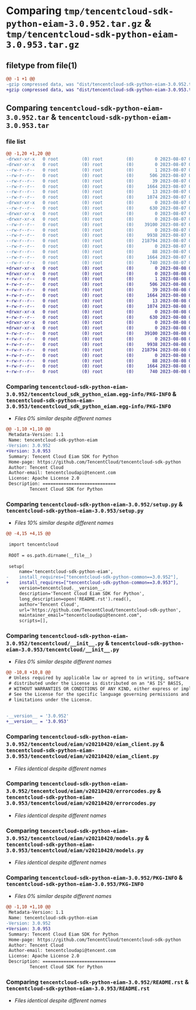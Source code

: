 # Comparing `tmp/tencentcloud-sdk-python-eiam-3.0.952.tar.gz` & `tmp/tencentcloud-sdk-python-eiam-3.0.953.tar.gz`

## filetype from file(1)

```diff
@@ -1 +1 @@
-gzip compressed data, was "dist/tencentcloud-sdk-python-eiam-3.0.952.tar", last modified: Mon Aug  7 08:53:14 2023, max compression
+gzip compressed data, was "dist/tencentcloud-sdk-python-eiam-3.0.953.tar", last modified: Tue Aug  8 00:24:33 2023, max compression
```

## Comparing `tencentcloud-sdk-python-eiam-3.0.952.tar` & `tencentcloud-sdk-python-eiam-3.0.953.tar`

### file list

```diff
@@ -1,20 +1,20 @@
-drwxr-xr-x   0 root         (0) root         (0)        0 2023-08-07 08:53:14.000000 tencentcloud-sdk-python-eiam-3.0.952/
-drwxr-xr-x   0 root         (0) root         (0)        0 2023-08-07 08:53:14.000000 tencentcloud-sdk-python-eiam-3.0.952/tencentcloud_sdk_python_eiam.egg-info/
--rw-r--r--   0 root         (0) root         (0)        1 2023-08-07 08:53:14.000000 tencentcloud-sdk-python-eiam-3.0.952/tencentcloud_sdk_python_eiam.egg-info/dependency_links.txt
--rw-r--r--   0 root         (0) root         (0)      506 2023-08-07 08:53:14.000000 tencentcloud-sdk-python-eiam-3.0.952/tencentcloud_sdk_python_eiam.egg-info/SOURCES.txt
--rw-r--r--   0 root         (0) root         (0)       39 2023-08-07 08:53:14.000000 tencentcloud-sdk-python-eiam-3.0.952/tencentcloud_sdk_python_eiam.egg-info/requires.txt
--rw-r--r--   0 root         (0) root         (0)     1664 2023-08-07 08:53:14.000000 tencentcloud-sdk-python-eiam-3.0.952/tencentcloud_sdk_python_eiam.egg-info/PKG-INFO
--rw-r--r--   0 root         (0) root         (0)       13 2023-08-07 08:53:14.000000 tencentcloud-sdk-python-eiam-3.0.952/tencentcloud_sdk_python_eiam.egg-info/top_level.txt
--rw-r--r--   0 root         (0) root         (0)     1074 2023-08-07 08:53:13.000000 tencentcloud-sdk-python-eiam-3.0.952/setup.py
-drwxr-xr-x   0 root         (0) root         (0)        0 2023-08-07 08:53:14.000000 tencentcloud-sdk-python-eiam-3.0.952/tencentcloud/
--rw-r--r--   0 root         (0) root         (0)      630 2023-08-07 08:53:13.000000 tencentcloud-sdk-python-eiam-3.0.952/tencentcloud/__init__.py
-drwxr-xr-x   0 root         (0) root         (0)        0 2023-08-07 08:53:14.000000 tencentcloud-sdk-python-eiam-3.0.952/tencentcloud/eiam/
-drwxr-xr-x   0 root         (0) root         (0)        0 2023-08-07 08:53:14.000000 tencentcloud-sdk-python-eiam-3.0.952/tencentcloud/eiam/v20210420/
--rw-r--r--   0 root         (0) root         (0)    39100 2023-08-07 08:53:13.000000 tencentcloud-sdk-python-eiam-3.0.952/tencentcloud/eiam/v20210420/eiam_client.py
--rw-r--r--   0 root         (0) root         (0)        0 2023-08-07 08:53:13.000000 tencentcloud-sdk-python-eiam-3.0.952/tencentcloud/eiam/v20210420/__init__.py
--rw-r--r--   0 root         (0) root         (0)     9938 2023-08-07 08:53:13.000000 tencentcloud-sdk-python-eiam-3.0.952/tencentcloud/eiam/v20210420/errorcodes.py
--rw-r--r--   0 root         (0) root         (0)   218794 2023-08-07 08:53:13.000000 tencentcloud-sdk-python-eiam-3.0.952/tencentcloud/eiam/v20210420/models.py
--rw-r--r--   0 root         (0) root         (0)        0 2023-08-07 08:53:13.000000 tencentcloud-sdk-python-eiam-3.0.952/tencentcloud/eiam/__init__.py
--rw-r--r--   0 root         (0) root         (0)       88 2023-08-07 08:53:14.000000 tencentcloud-sdk-python-eiam-3.0.952/setup.cfg
--rw-r--r--   0 root         (0) root         (0)     1664 2023-08-07 08:53:14.000000 tencentcloud-sdk-python-eiam-3.0.952/PKG-INFO
--rw-r--r--   0 root         (0) root         (0)      740 2023-08-07 08:53:13.000000 tencentcloud-sdk-python-eiam-3.0.952/README.rst
+drwxr-xr-x   0 root         (0) root         (0)        0 2023-08-08 00:24:33.000000 tencentcloud-sdk-python-eiam-3.0.953/
+drwxr-xr-x   0 root         (0) root         (0)        0 2023-08-08 00:24:33.000000 tencentcloud-sdk-python-eiam-3.0.953/tencentcloud_sdk_python_eiam.egg-info/
+-rw-r--r--   0 root         (0) root         (0)        1 2023-08-08 00:24:33.000000 tencentcloud-sdk-python-eiam-3.0.953/tencentcloud_sdk_python_eiam.egg-info/dependency_links.txt
+-rw-r--r--   0 root         (0) root         (0)      506 2023-08-08 00:24:33.000000 tencentcloud-sdk-python-eiam-3.0.953/tencentcloud_sdk_python_eiam.egg-info/SOURCES.txt
+-rw-r--r--   0 root         (0) root         (0)       39 2023-08-08 00:24:33.000000 tencentcloud-sdk-python-eiam-3.0.953/tencentcloud_sdk_python_eiam.egg-info/requires.txt
+-rw-r--r--   0 root         (0) root         (0)     1664 2023-08-08 00:24:33.000000 tencentcloud-sdk-python-eiam-3.0.953/tencentcloud_sdk_python_eiam.egg-info/PKG-INFO
+-rw-r--r--   0 root         (0) root         (0)       13 2023-08-08 00:24:33.000000 tencentcloud-sdk-python-eiam-3.0.953/tencentcloud_sdk_python_eiam.egg-info/top_level.txt
+-rw-r--r--   0 root         (0) root         (0)     1074 2023-08-08 00:24:33.000000 tencentcloud-sdk-python-eiam-3.0.953/setup.py
+drwxr-xr-x   0 root         (0) root         (0)        0 2023-08-08 00:24:33.000000 tencentcloud-sdk-python-eiam-3.0.953/tencentcloud/
+-rw-r--r--   0 root         (0) root         (0)      630 2023-08-08 00:24:33.000000 tencentcloud-sdk-python-eiam-3.0.953/tencentcloud/__init__.py
+drwxr-xr-x   0 root         (0) root         (0)        0 2023-08-08 00:24:33.000000 tencentcloud-sdk-python-eiam-3.0.953/tencentcloud/eiam/
+drwxr-xr-x   0 root         (0) root         (0)        0 2023-08-08 00:24:33.000000 tencentcloud-sdk-python-eiam-3.0.953/tencentcloud/eiam/v20210420/
+-rw-r--r--   0 root         (0) root         (0)    39100 2023-08-08 00:24:33.000000 tencentcloud-sdk-python-eiam-3.0.953/tencentcloud/eiam/v20210420/eiam_client.py
+-rw-r--r--   0 root         (0) root         (0)        0 2023-08-08 00:24:33.000000 tencentcloud-sdk-python-eiam-3.0.953/tencentcloud/eiam/v20210420/__init__.py
+-rw-r--r--   0 root         (0) root         (0)     9938 2023-08-08 00:24:33.000000 tencentcloud-sdk-python-eiam-3.0.953/tencentcloud/eiam/v20210420/errorcodes.py
+-rw-r--r--   0 root         (0) root         (0)   218794 2023-08-08 00:24:33.000000 tencentcloud-sdk-python-eiam-3.0.953/tencentcloud/eiam/v20210420/models.py
+-rw-r--r--   0 root         (0) root         (0)        0 2023-08-08 00:24:33.000000 tencentcloud-sdk-python-eiam-3.0.953/tencentcloud/eiam/__init__.py
+-rw-r--r--   0 root         (0) root         (0)       88 2023-08-08 00:24:33.000000 tencentcloud-sdk-python-eiam-3.0.953/setup.cfg
+-rw-r--r--   0 root         (0) root         (0)     1664 2023-08-08 00:24:33.000000 tencentcloud-sdk-python-eiam-3.0.953/PKG-INFO
+-rw-r--r--   0 root         (0) root         (0)      740 2023-08-08 00:24:33.000000 tencentcloud-sdk-python-eiam-3.0.953/README.rst
```

### Comparing `tencentcloud-sdk-python-eiam-3.0.952/tencentcloud_sdk_python_eiam.egg-info/PKG-INFO` & `tencentcloud-sdk-python-eiam-3.0.953/tencentcloud_sdk_python_eiam.egg-info/PKG-INFO`

 * *Files 0% similar despite different names*

```diff
@@ -1,10 +1,10 @@
 Metadata-Version: 1.1
 Name: tencentcloud-sdk-python-eiam
-Version: 3.0.952
+Version: 3.0.953
 Summary: Tencent Cloud Eiam SDK for Python
 Home-page: https://github.com/TencentCloud/tencentcloud-sdk-python
 Author: Tencent Cloud
 Author-email: tencentcloudapi@tencent.com
 License: Apache License 2.0
 Description: ============================
         Tencent Cloud SDK for Python
```

### Comparing `tencentcloud-sdk-python-eiam-3.0.952/setup.py` & `tencentcloud-sdk-python-eiam-3.0.953/setup.py`

 * *Files 10% similar despite different names*

```diff
@@ -4,15 +4,15 @@
 
 import tencentcloud
 
 ROOT = os.path.dirname(__file__)
 
 setup(
     name='tencentcloud-sdk-python-eiam',
-    install_requires=["tencentcloud-sdk-python-common==3.0.952"],
+    install_requires=["tencentcloud-sdk-python-common==3.0.953"],
     version=tencentcloud.__version__,
     description='Tencent Cloud Eiam SDK for Python',
     long_description=open('README.rst').read(),
     author='Tencent Cloud',
     url='https://github.com/TencentCloud/tencentcloud-sdk-python',
     maintainer_email="tencentcloudapi@tencent.com",
     scripts=[],
```

### Comparing `tencentcloud-sdk-python-eiam-3.0.952/tencentcloud/__init__.py` & `tencentcloud-sdk-python-eiam-3.0.953/tencentcloud/__init__.py`

 * *Files 0% similar despite different names*

```diff
@@ -10,8 +10,8 @@
 # Unless required by applicable law or agreed to in writing, software
 # distributed under the License is distributed on an "AS IS" BASIS,
 # WITHOUT WARRANTIES OR CONDITIONS OF ANY KIND, either express or implied.
 # See the License for the specific language governing permissions and
 # limitations under the License.
 
 
-__version__ = '3.0.952'
+__version__ = '3.0.953'
```

### Comparing `tencentcloud-sdk-python-eiam-3.0.952/tencentcloud/eiam/v20210420/eiam_client.py` & `tencentcloud-sdk-python-eiam-3.0.953/tencentcloud/eiam/v20210420/eiam_client.py`

 * *Files identical despite different names*

### Comparing `tencentcloud-sdk-python-eiam-3.0.952/tencentcloud/eiam/v20210420/errorcodes.py` & `tencentcloud-sdk-python-eiam-3.0.953/tencentcloud/eiam/v20210420/errorcodes.py`

 * *Files identical despite different names*

### Comparing `tencentcloud-sdk-python-eiam-3.0.952/tencentcloud/eiam/v20210420/models.py` & `tencentcloud-sdk-python-eiam-3.0.953/tencentcloud/eiam/v20210420/models.py`

 * *Files identical despite different names*

### Comparing `tencentcloud-sdk-python-eiam-3.0.952/PKG-INFO` & `tencentcloud-sdk-python-eiam-3.0.953/PKG-INFO`

 * *Files 0% similar despite different names*

```diff
@@ -1,10 +1,10 @@
 Metadata-Version: 1.1
 Name: tencentcloud-sdk-python-eiam
-Version: 3.0.952
+Version: 3.0.953
 Summary: Tencent Cloud Eiam SDK for Python
 Home-page: https://github.com/TencentCloud/tencentcloud-sdk-python
 Author: Tencent Cloud
 Author-email: tencentcloudapi@tencent.com
 License: Apache License 2.0
 Description: ============================
         Tencent Cloud SDK for Python
```

### Comparing `tencentcloud-sdk-python-eiam-3.0.952/README.rst` & `tencentcloud-sdk-python-eiam-3.0.953/README.rst`

 * *Files identical despite different names*

